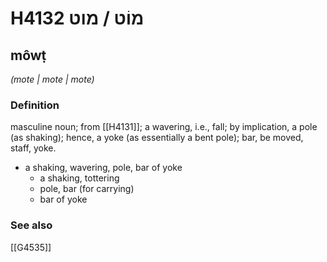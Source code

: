 # H4132 מוֹט / מוט

## môwṭ

_(mote | mote | mote)_

### Definition

masculine noun; from [[H4131]]; a wavering, i.e., fall; by implication, a pole (as shaking); hence, a yoke (as essentially a bent pole); bar, be moved, staff, yoke.

- a shaking, wavering, pole, bar of yoke
    - a shaking, tottering
    - pole, bar (for carrying)
    - bar of yoke
### See also

[[G4535]]

